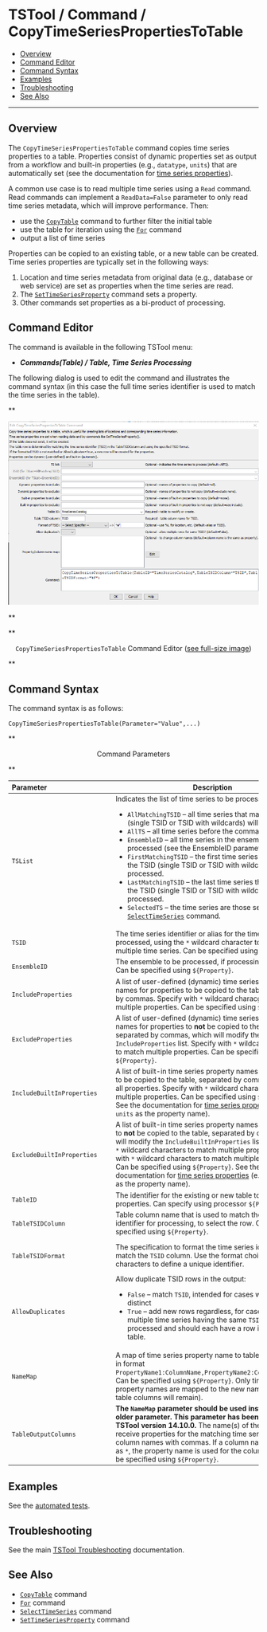 # TSTool / Command / CopyTimeSeriesPropertiesToTable #

*   [Overview](#overview)
*   [Command Editor](#command-editor)
*   [Command Syntax](#command-syntax)
*   [Examples](#examples)
*   [Troubleshooting](#troubleshooting)
*   [See Also](#see-also)

-------------------------

## Overview ##

The `CopyTimeSeriesPropertiesToTable` command copies time series properties to a table.
Properties consist of dynamic properties set as output from a workflow
and built-in properties (e.g., `datatype`, `units`) that are automatically set
(see the documentation for [time series properties](../../introduction/introduction.md#time-series-properties)).

A common use case is to read multiple time series using a `Read` command.
Read commands can implement a `ReadData=False` parameter to only read time series metadata,
which will improve performance.  Then:

*   use the [`CopyTable`](../CopyTable/CopyTable.md) command to further filter the initial table
*   use the table for iteration using the [`For`](../For/For.md) command
*   output a list of time series

Properties can be copied to an existing table, or a new table can be created.
Time series properties are typically set in the following ways:

1.  Location and time series metadata from original data (e.g., database or web service) are set as properties when the time series are read.
2.  The [`SetTimeSeriesProperty`](../SetTimeSeriesProperty/SetTimeSeriesProperty.md) command sets a property.
3.  Other commands set properties as a bi-product of processing.

## Command Editor ##

The command is available in the following TSTool menu:

*   ***Commands(Table) / Table, Time Series Processing***

The following dialog is used to edit the command and illustrates the command syntax
(in this case the full time series identifier is used to match the time series in the table).

**<p style="text-align: center;">
![CopyTimeSeriesPropertiesToTable command editor](CopyTimeSeriesPropertiesToTable.png)
</p>**

**<p style="text-align: center;">
`CopyTimeSeriesPropertiesToTable` Command Editor (<a href="../CopyTimeSeriesPropertiesToTable.png">see full-size image</a>)
</p>**

## Command Syntax ##

The command syntax is as follows:

```text
CopyTimeSeriesPropertiesToTable(Parameter="Value",...)
```
**<p style="text-align: center;">
Command Parameters
</p>**

|**Parameter**&nbsp;&nbsp;&nbsp;&nbsp;&nbsp;&nbsp;&nbsp;&nbsp;&nbsp;&nbsp;&nbsp;&nbsp;&nbsp;&nbsp;&nbsp;&nbsp;&nbsp;&nbsp;&nbsp;&nbsp;&nbsp;&nbsp;&nbsp;&nbsp;&nbsp;&nbsp;&nbsp;&nbsp;&nbsp;&nbsp;&nbsp;&nbsp;&nbsp;|**Description**|**Default**&nbsp;&nbsp;&nbsp;&nbsp;&nbsp;&nbsp;&nbsp;&nbsp;&nbsp;&nbsp;&nbsp;&nbsp;&nbsp;&nbsp;&nbsp;&nbsp;&nbsp;&nbsp;&nbsp;&nbsp;&nbsp;&nbsp;&nbsp;&nbsp;&nbsp;&nbsp;&nbsp;|
|--------------|-----------------|-----------------|
|`TSList`|Indicates the list of time series to be processed, one of:<br><ul><li>`AllMatchingTSID` – all time series that match the TSID (single TSID or TSID with wildcards) will be processed.</li><li>`AllTS` – all time series before the command.</li><li>`EnsembleID` – all time series in the ensemble will be processed (see the EnsembleID parameter).</li><li>`FirstMatchingTSID` – the first time series that matches the TSID (single TSID or TSID with wildcards) will be processed.</li><li>`LastMatchingTSID` – the last time series that matches the TSID (single TSID or TSID with wildcards) will be processed.</li><li>`SelectedTS` – the time series are those selected with the [`SelectTimeSeries`](../SelectTimeSeries/SelectTimeSeries.md) command.</li></ul> | `AllTS` |
|`TSID`|The time series identifier or alias for the time series to be processed, using the `*` wildcard character to match multiple time series.  Can be specified using `${Property}`.|Required if `TSList=*TSID`|
|`EnsembleID`|The ensemble to be processed, if processing an ensemble. Can be specified using `${Property}`.|Required if `TSList=*EnsembleID`|
|`IncludeProperties`|A list of user-defined (dynamic) time series property names for properties to be copied to the table, separated by commas.  Specify with `*` wildcard characgers to match multiple properties.  Can be specified using `${Property}`. |Copy all dynamic properties.|
|`ExcludeProperties`|A list of user-defined (dynamic) time series property names for properties to **not** be copied to the table, separated by commas, which will modify the `IncludeProperties` list.  Specify with `*` wildcard characters to match multiple properties.  Can be specified using `${Property}`. |Copy all dynamic properties.|
|`IncludeBuiltInProperties`|A list of built-in time series property names for properties to be copied to the table, separated by commas.  Use `*` for all properties. Specify with `*` wildcard characters to match multiple properties. Can be specified using `${Property}`.  See the documentation for [time series properties](../../introduction/introduction.md#time-series-properties) (e.g., use `units` as the property name). | Copy no built-in properties.|
|`ExcludeBuiltInProperties`|A list of built-in time series property names for properties to **not** be copied to the table, separated by commas, which will modify the `IncludeBuiltInProperties` list.  Specify with `*` wildcard characters to match multiple properties. Specify with `*` wildcard characters to match multiple properties. Can be specified using `${Property}`.  See the documentation for [time series properties](../../introduction/introduction.md#time-series-properties) (e.g., use `units` as the property name). | Copy no built-in properties.|
|`TableID`|The identifier for the existing or new table to receive properties.  Can specify using processor `${Property}`.|None – must be specified.|
|`TableTSIDColumn`|Table column name that is used to match the time series identifier for processing, to select the row.  Can be specified using `${Property}`. |None – must be specified.|
|`TableTSIDFormat`|The specification to format the time series identifier to match the `TSID` column.  Use the format choices and other characters to define a unique identifier.|Time series alias if available, or otherwise the time series identifier.|
|`AllowDuplicates`|Allow duplicate TSID rows in the output:<ul><li>`False` – match `TSID`, intended for cases where `TSID` are distinct</li><li>`True` – add new rows regardless, for cases where multiple time series having the same `TSID` are processed and should each have a row in the output table.|`False` (if `TSID` is matched, set the properties for that row).|
|`NameMap`|A map of time series property name to table column name in format `PropertyName1:ColumnName,PropertyName2:ColumnName2,...`. Can be specified using `${Property}`. Only time series property names are mapped to the new name (existing table columns will remain). | Time series property name is used for the table column name. |
|`TableOutputColumns`| **The `NameMap` parameter should be used instead of this older parameter.  This parameter has been removed as of TSTool version 14.10.0.** The name(s) of the column(s) to receive properties for the matching time series.  Separate column names with commas.  If a column name is specified as `*`, the property name is used for the column name.  Can be specified using `${Property}`. | If not specified, use `IncludeProperties`.|

## Examples ##

See the [automated tests](https://github.com/OpenCDSS/cdss-app-tstool-test/tree/master/test/commands/CopyTimeSeriesPropertiesToTable).

## Troubleshooting ##

See the main [TSTool Troubleshooting](../../troubleshooting/troubleshooting.md) documentation.

## See Also ##

*   [`CopyTable`](../CopyTable/CopyTable.md) command
*   [`For`](../For/For.md) command
*   [`SelectTimeSeries`](../SelectTimeSeries/SelectTimeSeries.md) command
*   [`SetTimeSeriesProperty`](../SetTimeSeriesProperty/SetTimeSeriesProperty.md) command
